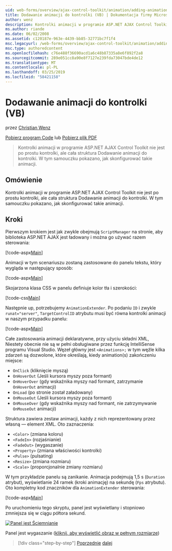 ```yaml
---
uid: web-forms/overview/ajax-control-toolkit/animation/adding-animation-to-a-control-vb
title: Dodawanie animacji do kontrolki (VB) | Dokumentacja firmy Microsoft
author: wenz
description: Kontrolki animacji w programie ASP.NET AJAX Control Toolkit nie jest po prostu kontrolki, ale cała struktura Dodawanie animacji do kontrolki. Ten samouczek pokazuje, jak...
ms.author: riande
ms.date: 06/02/2008
ms.assetid: c120187e-963e-4439-bb85-32771bc7f1f4
msc.legacyurl: /web-forms/overview/ajax-control-toolkit/animation/adding-animation-to-a-control-vb
msc.type: authoredcontent
ms.openlocfilehash: c76e488f36690acd1a6c48b87335a8e6f892f2a8
ms.sourcegitcommit: 289e051cc8a90e8f7127e239fda73047bde4de12
ms.translationtype: MT
ms.contentlocale: pl-PL
ms.lasthandoff: 03/25/2019
ms.locfileid: "58421158"
---
```

<a name="adding-animation-to-a-control-vb"></a>Dodawanie animacji do kontrolki (VB)
====================
przez [Christian Wenz](https://github.com/wenz)

[Pobierz program Code](http://download.microsoft.com/download/f/9/a/f9a26acd-8df4-4484-8a18-199e4598f411/Animation1.vb.zip) lub [Pobierz plik PDF](http://download.microsoft.com/download/6/7/1/6718d452-ff89-4d3f-a90e-c74ec2d636a3/animation1VB.pdf)

> Kontrolki animacji w programie ASP.NET AJAX Control Toolkit nie jest po prostu kontrolki, ale cała struktura Dodawanie animacji do kontrolki. W tym samouczku pokazano, jak skonfigurować takie animacji.


## <a name="overview"></a>Omówienie

Kontrolki animacji w programie ASP.NET AJAX Control Toolkit nie jest po prostu kontrolki, ale cała struktura Dodawanie animacji do kontrolki. W tym samouczku pokazano, jak skonfigurować takie animacji.

## <a name="steps"></a>Kroki

Pierwszym krokiem jest jak zwykle obejmują `ScriptManager` na stronie, aby biblioteka ASP.NET AJAX jest ładowany i można go używać razem sterowania:

[!code-aspx[Main](adding-animation-to-a-control-vb/samples/sample1.aspx)]

Animacji w tym scenariuszu zostaną zastosowane do panelu tekstu, który wygląda w następujący sposób:

[!code-aspx[Main](adding-animation-to-a-control-vb/samples/sample2.aspx)]

Skojarzona klasa CSS w panelu definiuje kolor tła i szerokości:

[!code-css[Main](adding-animation-to-a-control-vb/samples/sample3.css)]

Następnie up, potrzebujemy `AnimationExtender`. Po podaniu `ID` i zwykle `runat="server"`, `TargetControlID` atrybutu musi być równa kontrolki animacji w naszym przypadku panelu:

[!code-aspx[Main](adding-animation-to-a-control-vb/samples/sample4.aspx)]

Całe zastosowania animacji deklaratywne, przy użyciu składni XML, Niestety obecnie nie są w pełni obsługiwane przez funkcję IntelliSense programu Visual Studio. Węzeł główny jest `<Animations>;` w tym węźle kilka zdarzeń są dozwolone, które określają, kiedy animation(s) zakończeniu miejsce:

- `OnClick` (kliknięcie myszą)
- `OnHoverOut` (Jeśli kursora myszy poza formant)
- `OnHoverOver` (gdy wskaźnika myszy nad formant, zatrzymanie `OnHoverOut` animacji)
- `OnLoad` (po stronie został załadowany)
- `OnMouseOut` (Jeśli kursora myszy poza formant)
- `OnMouseOver` (gdy wskaźnika myszy nad formant, nie zatrzymywanie `OnMouseOut` animacji)

Struktura zawiera zestaw animacji, każdy z nich reprezentowany przez własną — element XML. Oto zaznaczenia:

- `<Color>` (zmiana koloru)
- `<FadeIn>` (rozjaśnianie)
- `<FadeOut>` (wygaszanie)
- `<Property>` (zmiana właściwości kontrolki)
- `<Pulse>` (pulsating)
- `<Resize>` (zmiana rozmiaru)
- `<Scale>` (proporcjonalnie zmiany rozmiaru)

W tym przykładzie panelu są zanikanie. Animacja podejmują 1,5 s (`Duration` atrybut), wyświetlanie 24 ramek (kroki animację) na sekundę (`Fps` atrybutu). Oto kompletny kod znaczników dla `AnimationExtender` sterowania:

[!code-aspx[Main](adding-animation-to-a-control-vb/samples/sample5.aspx)]

Po uruchomieniu tego skryptu, panel jest wyświetlany i stopniowo zmniejsza się w ciągu półtora sekund.


[![Panel jest Ściemnianie](adding-animation-to-a-control-vb/_static/image2.png)](adding-animation-to-a-control-vb/_static/image1.png)

Panel jest wygaszanie ([kliknij, aby wyświetlić obraz w pełnym rozmiarze](adding-animation-to-a-control-vb/_static/image3.png))

> [!div class="step-by-step"]
> [Poprzednie](dynamically-controlling-updatepanel-animations-cs.md)
> [dalej](executing-several-animations-at-the-same-time-vb.md)
